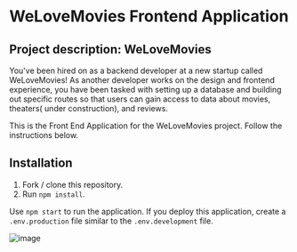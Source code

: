 # WeLoveMovies Frontend Application

## Project description: WeLoveMovies
You've been hired on as a backend developer at a new startup called WeLoveMovies! As another developer works on the design and frontend experience, you have been tasked with setting up a database and building out specific routes so that users can gain access to data about movies, theaters( under construction), and reviews.

This is the Front End Application for the WeLoveMovies project. Follow the instructions below.

## Installation

1. Fork / clone this repository.
1. Run `npm install`.

Use `npm start` to run the application. If you deploy this application, create a `.env.production` file similar to the `.env.development` file.

![image](https://user-images.githubusercontent.com/70423522/127934962-4bea6592-615f-4e96-b7dd-51e396077e31.png)
